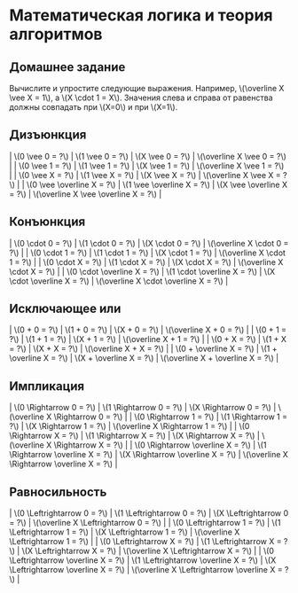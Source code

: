 # Математическая логика и теория алгоритмов
## Домашнее задание

Вычислите и упростите следующие выражения. Например, \\(\overline X \vee X = 1\\), а
\\(X \cdot 1 = X\\). Значения слева и справа от равенства должны совпадать при \\(X=0\\)
и при \\(X=1\\).

## Дизъюнкция

| \\(0 \vee 0 = ?\\) | \\(1 \vee 0 = ?\\) | \\(X \vee 0 = ?\\) | \\(\overline X \vee 0 = ?\\) |
| \\(0 \vee 1 = ?\\) | \\(1 \vee 1 = ?\\) | \\(X \vee 1 = ?\\) | \\(\overline X \vee 1 = ?\\) |
| \\(0 \vee X = ?\\) | \\(1 \vee X = ?\\) | \\(X \vee X = ?\\) | \\(\overline X \vee X = ?\\) |
| \\(0 \vee \overline X = ?\\) | \\(1 \vee \overline X = ?\\) | \\(X \vee \overline X = ?\\) | \\(\overline X \vee \overline X = ?\\) |

## Конъюнкция

| \\(0 \cdot 0 = ?\\) | \\(1 \cdot 0 = ?\\) | \\(X \cdot 0 = ?\\) | \\(\overline X \cdot 0 = ?\\) |
| \\(0 \cdot 1 = ?\\) | \\(1 \cdot 1 = ?\\) | \\(X \cdot 1 = ?\\) | \\(\overline X \cdot 1 = ?\\) |
| \\(0 \cdot X = ?\\) | \\(1 \cdot X = ?\\) | \\(X \cdot X = ?\\) | \\(\overline X \cdot X = ?\\) |
| \\(0 \cdot \overline X = ?\\) | \\(1 \cdot \overline X = ?\\) | \\(X \cdot \overline X = ?\\) | \\(\overline X \cdot \overline X = ?\\) |

## Исключающее или

| \\(0 + 0 = ?\\) | \\(1 + 0 = ?\\) | \\(X + 0 = ?\\) | \\(\overline X + 0 = ?\\) |
| \\(0 + 1 = ?\\) | \\(1 + 1 = ?\\) | \\(X + 1 = ?\\) | \\(\overline X + 1 = ?\\) |
| \\(0 + X = ?\\) | \\(1 + X = ?\\) | \\(X + X = ?\\) | \\(\overline X + X = ?\\) |
| \\(0 + \overline X = ?\\) | \\(1 + \overline X = ?\\) | \\(X + \overline X = ?\\) | \\(\overline X + \overline X = ?\\) |

## Импликация

| \\(0 \Rightarrow 0 = ?\\) | \\(1 \Rightarrow 0 = ?\\) | \\(X \Rightarrow 0 = ?\\) | \\(\overline X \Rightarrow 0 = ?\\) |
| \\(0 \Rightarrow 1 = ?\\) | \\(1 \Rightarrow 1 = ?\\) | \\(X \Rightarrow 1 = ?\\) | \\(\overline X \Rightarrow 1 = ?\\) |
| \\(0 \Rightarrow X = ?\\) | \\(1 \Rightarrow X = ?\\) | \\(X \Rightarrow X = ?\\) | \\(\overline X \Rightarrow X = ?\\) |
| \\(0 \Rightarrow \overline X = ?\\) | \\(1 \Rightarrow \overline X = ?\\) | \\(X \Rightarrow \overline X = ?\\) | \\(\overline X \Rightarrow \overline X = ?\\) |

## Равносильность

| \\(0 \Leftrightarrow 0 = ?\\) | \\(1 \Leftrightarrow 0 = ?\\) | \\(X \Leftrightarrow 0 = ?\\) | \\(\overline X \Leftrightarrow 0 = ?\\) |
| \\(0 \Leftrightarrow 1 = ?\\) | \\(1 \Leftrightarrow 1 = ?\\) | \\(X \Leftrightarrow 1 = ?\\) | \\(\overline X \Leftrightarrow 1 = ?\\) |
| \\(0 \Leftrightarrow X = ?\\) | \\(1 \Leftrightarrow X = ?\\) | \\(X \Leftrightarrow X = ?\\) | \\(\overline X \Leftrightarrow X = ?\\) |
| \\(0 \Leftrightarrow \overline X = ?\\) | \\(1 \Leftrightarrow \overline X = ?\\) | \\(X \Leftrightarrow \overline X = ?\\) | \\(\overline X \Leftrightarrow \overline X = ?\\) |
